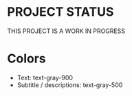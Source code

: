 # PROJECT STATUS

THIS PROJECT IS A WORK IN PROGRESS

# Colors

* Text: text-gray-900
* Subtitle / descriptions: text-gray-500
